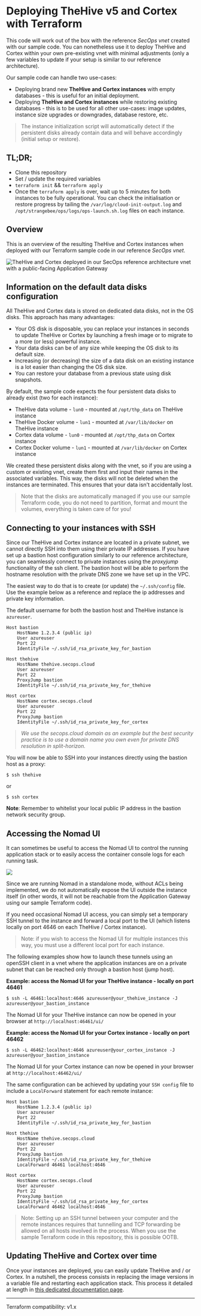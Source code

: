 # Deploying TheHive v5 and Cortex with Terraform

This code will work out of the box with the reference *SecOps vnet* created with our sample code. You can nonetheless use it to deploy TheHive and Cortex within your own pre-existing vnet with minimal adjustments (only a few variables to update if your setup is similar to our reference architecture).

Our sample code can handle two use-cases:

+ Deploying brand new **TheHive and Cortex instances** with empty databases - this is useful for an initial deployment.
+ Deploying **TheHive and Cortex instances** while restoring existing databases - this is to be used for all other use-cases: image updates, instance size upgrades or downgrades, database restore, etc.

>The instance initialization script will automatically detect if the persistent disks already contain data and will behave accordingly (initial setup or restore).

## TL;DR;
+ Clone this repository
+ Set / update the required variables
+ `terraform init` && `terraform apply`
+ Once the `terraform apply` is over, wait up to 5 minutes for both instances to be fully operational. You can check the initialisation or restore progress by tailing the `/var/log/cloud-init-output.log` and `/opt/strangebee/ops/logs/ops-launch.sh.log` files on each instance.

## Overview

This is an overview of the resulting TheHive and Cortex instances when deployed with our Terraform sample code in our reference *SecOps vnet*.

![TheHive and Cortex deployed in our SecOps reference architecture vnet with a public-facing Application Gateway](assets/instances.png)

## Information on the default data disks configuration
All TheHive and Cortex data is stored on dedicated data disks, not in the OS disks. This approach has many advantages:

+ Your OS disk is disposable, you can replace your instances in seconds to update TheHive or Cortex by launching a fresh image or to migrate to a more (or less) powerful instance.
+ Your data disks can be of any size while keeping the OS disk to its default size. 
+ Increasing (or decreasing) the size of a data disk on an existing instance is a lot easier than changing the OS disk size.
+ You can restore your database from a previous state using disk snapshots.

By default, the sample code expects the four persistent data disks to already exist (two for each instance):
+ TheHive data volume - `lun0` - mounted at `/opt/thp_data` on TheHive instance
+ TheHive Docker volume - `lun1` - mounted at `/var/lib/docker` on TheHive instance
+ Cortex data volume - `lun0` - mounted at `/opt/thp_data` on Cortex instance
+ Cortex Docker volume - `lun1` - mounted at `/var/lib/docker` on Cortex instance

We created these persistent disks along with the vnet, so if you are using a custom or existing vnet, create them first and input their names in the associated variables. This way, the disks will not be deleted when the instances are terminated. This ensures that your data isn't accidentally lost.

>Note that the disks are automatically managed if you use our sample Terraform code, you do not need to partition, format and mount the volumes, everything is taken care of for you!

## Connecting to your instances with SSH
Since our TheHive and Cortex instance are located in a private subnet, we cannot directly SSH into them using their private IP addresses. If you have set up a bastion host configuration similarly to our reference architecture, you can seamlessly connect to private instances using the *proxyjump* functionality of the ssh client. The bastion host will be able to perform the hostname resolution with the private DNS zone we have set up in the VPC.

The easiest way to do that is to create (or update) the `~/.ssh/config` file. Use the example below as a reference and replace the ip addresses and private key information.

The default username for both the bastion host and TheHive instance is `azureuser`.

```
Host bastion
	HostName 1.2.3.4 (public ip)
	User azureuser
	Port 22
	IdentityFile ~/.ssh/id_rsa_private_key_for_bastion

Host thehive
	HostName thehive.secops.cloud
	User azureuser
	Port 22
	ProxyJump bastion
	IdentityFile ~/.ssh/id_rsa_private_key_for_thehive

Host cortex
	HostName cortex.secops.cloud
	User azureuser
	Port 22
	ProxyJump bastion
	IdentityFile ~/.ssh/id_rsa_private_key_for_cortex
```

> *We use the secops.cloud domain as an example but the best security practice is to use a domain name you own even for private DNS resolution in split-horizon.*

You will now be able to SSH into your instances directly using the bastion host as a proxy:

`$ ssh thehive` 

or

`$ ssh cortex`

**Note**: Remember to whitelist your local public IP address in the bastion network security group. 

## Accessing the Nomad UI

It can sometimes be useful to access the Nomad UI to control the running application stack or to easily access the container console logs for each running task.

![](assets/nomad-console.png)

Since we are running Nomad in a standalone mode, without ACLs being implemented, we do not automatically expose the UI outside the instance itself (in other words, it will not be reachable from the Application Gateway using our sample Terraform code).

If you need occasional Nomad UI access, you can simply set a temporary SSH tunnel to the instance and forward a local port to the UI (which listens locally on port 4646 on each TheHive / Cortex instance).

> Note: if you wish to access the Nomad UI for multiple instances this way, you must use a different local port for each instance. 

The following examples show how to launch these tunnels using an openSSH client in a vnet where the application instances are on a private subnet that can be reached only through a bastion host (jump host).

**Example: access the Nomad UI for your TheHive instance - locally on port 46461**

`$ ssh -L 46461:localhost:4646 azureuser@your_thehive_instance -J azureuser@your_bastion_instance`

The Nomad UI for your TheHive instance can now be opened in your browser at `http://localhost:46461/ui/`

**Example: access the Nomad UI for your Cortex instance - locally on port 46462**

`$ ssh -L 46462:localhost:4646 azureuser@your_cortex_instance -J azureuser@your_bastion_instance`

The Nomad UI for your Cortex instance can now be opened in your browser at `http://localhost:46462/ui/`

The same configuration can be achieved by updating your `SSH config` file to include a `LocalForward` statement for each remote instance:

```
Host bastion
	HostName 1.2.3.4 (public ip)
	User azureuser
	Port 22
	IdentityFile ~/.ssh/id_rsa_private_key_for_bastion

Host thehive
	HostName thehive.secops.cloud
	User azureuser
	Port 22
	ProxyJump bastion
	IdentityFile ~/.ssh/id_rsa_private_key_for_thehive
	LocalForward 46461 localhost:4646

Host cortex
	HostName cortex.secops.cloud
	User azureuser
	Port 22
	ProxyJump bastion
	IdentityFile ~/.ssh/id_rsa_private_key_for_cortex
	LocalForward 46462 localhost:4646
```

> Note: Setting up an SSH tunnel between your computer and the remote instances requires that tunnelling and TCP forwarding be allowed on all hosts involved in the process. When you use the sample Terraform code in this repository, this is possible OOTB.

## Updating TheHive and Cortex over time

Once your instances are deployed, you can easily update TheHive and / or Cortex. In a nutshell, the process consists in replacing the image versions in a variable file and restarting each application stack. This process it detailed at length in [this dedicated documentation page](docs/upgrade.md).

---
Terraform compatibility: v1.x

